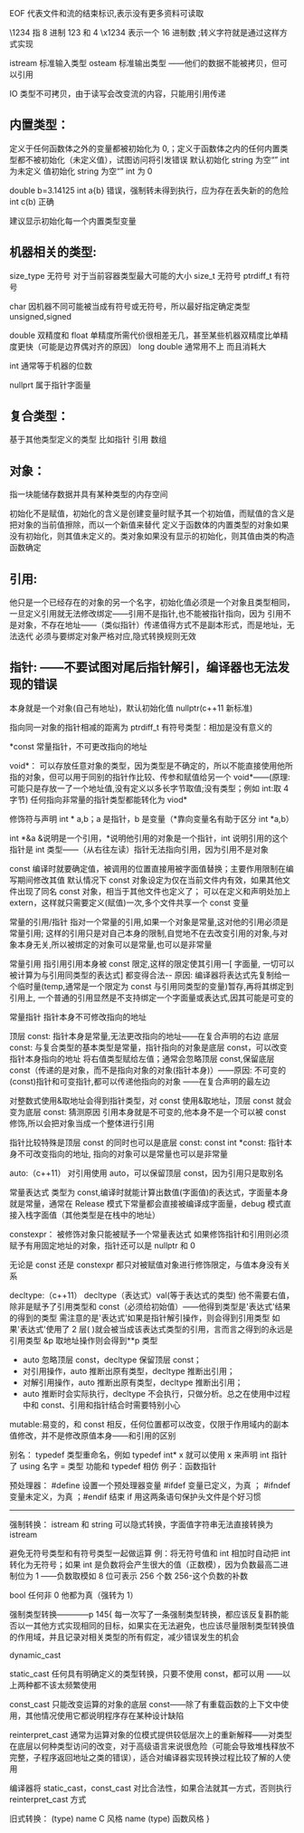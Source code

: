 EOF 代表文件和流的结束标识,表示没有更多资料可读取

\1234 指 8 进制 123 和 4
\x1234 表示一个 16 进制数 ;转义字符就是通过这样方式实现

istream 标准输入类型
osteam 标准输出类型 ——他们的数据不能被拷贝，但可以引用

IO 类型不可拷贝，由于读写会改变流的内容，只能用引用传递

## 内置类型：

定义于任何函数体之外的变量都被初始化为 0,；定义于函数体之内的任何内置类型都不被初始化（未定义值），试图访问将引发错误
默认初始化
string 为空“” int 为未定义
值初始化
string 为空“” int 为 0

double b=3.14125
int a{b} 错误，强制转未得到执行，应为存在丢失新的的危险
int c(b) 正确

建议显示初始化每一个内置类型变量

## 机器相关的类型:

size_type 无符号 对于当前容器类型最大可能的大小
size_t 无符号
ptrdiff_t 有符号

char 因机器不同可能被当成有符号或无符号，所以最好指定确定类型 unsigned,signed

double 双精度和 float 单精度所需代价很相差无几，甚至某些机器双精度比单精度更快（可能是边界偶对齐的原因）
long double 通常用不上 而且消耗大

int 通常等于机器的位数

nullprt 属于指针字面量

## 复合类型：

基于其他类型定义的类型 比如指针 引用 数组

## 对象：

指一块能储存数据并具有某种类型的内存空间

初始化不是赋值，初始化的含义是创建变量时赋予其一个初始值，而赋值的含义是把对象的当前值擦除，而以一个新值来替代
定义于函数体的内置类型的对象如果没有初始化，则其值未定义的。类对象如果没有显示的初始化，则其值由类的构造函数确定

## 引用:

他只是一个已经存在的对象的另一个名字，初始化值必须是一个对象且类型相同，一旦定义引用就无法修改绑定——引用不是指针,也不能被指针指向，因为 引用不是对象，不存在地址——（类似指针）传递值得方式不是副本形式，而是地址，无法迭代
必须与要绑定对象严格对应,隐式转换规则无效

## 指针: ——不要试图对尾后指针解引，编译器也无法发现的错误

本身就是一个对象(自己有地址)，默认初始化值 nullptr(c++11 新标准)

指向同一对象的指针相减的距离为 ptrdiff_t 有符号类型：相加是没有意义的

\*const 常量指针，不可更改指向的地址

void*：
可以存放任意对象的类型，因为类型是不确定的，所以不能直接使用他所指的对象，但可以用于同别的指针作比较、传参和赋值给另一个 void*——(原理:可能只是存放一了一个地址值,没有定义以多长字节取值;没有类型；例如 int:取 4 字节)
任何指向非常量的指针类型都能转化为 viod\*

修饰符与声明
int * a,b；a 是指针，b 是变量（*靠向变量名有助于区分 int \*a,b）

int *&a &说明是一个引用，*说明他引用的对象是一个指针，int 说明引用的这个指针是 int 类型——（从右往左读）指针无法指向引用，因为引用不是对象

const
编译时就要确定值，被调用的位置直接用被字面值替换；主要作用限制在编写期间修改其值
默认情况下 const 对象设定为仅在当前文件内有效，如果其他文件出现了同名 const 对象，相当于其他文件也定义了；
可以在定义和声明处加上 extern，这样就只需要定义(赋值)一次,多个文件共享一个 const 变量

常量的引用/指针
指对一个常量的引用,如果一个对象是常量,这对他的引用必须是常量引用; 这样的引用只是对自己本身的限制,自觉地不在去改变引用的对象,与对象本身无关,所以被绑定的对象可以是常量,也可以是非常量

常量引用
指引用引用本身被 const 限定,这样的限定使其引用一[ 字面量, 一切可以被计算为与引用同类型的表达式] 都变得合法--
原因:
编译器将表达式先复制给一个临时量(temp,通常是一个限定为 const 与引用同类型的变量)暂存,再将其绑定到引用上,
一个普通的引用显然是不支持绑定一个字面量或表达式,因其可能是可变的

常量指针
指针本身不可修改指向的地址

顶层 const: 指针本身是常量,无法更改指向的地址——在复合声明的右边
底层 const: 与复合类型的基本类型是常量，指针指向的对象是底层 const，可以改变指针本身指向的地址
将右值类型赋给左值；通常会忽略顶层 const,保留底层 const（传递的是对象，而不是指向对象的对象(指针本身)）——原因:
不可变的(const)指针和可变指针,都可以传递他指向的对象
——在复合声明的最左边

对整数式使用&取地址会得到指针类型，对 const 使用&取地址，顶层 const 就会变为底层 const: 猜测原因
引用本身就是不可变的,他本身不是一个可以被 const 修饰,所以会把对象当成一个整体进行引用

指针比较特殊是顶层 const 的同时也可以是底层 const:
const int \*const: 指针本身不可改变指向的地址, 指向的对象可以是常量也可以是非常量

auto:（c++11）
对引用使用 auto，可以保留顶层 const，因为引用只是取别名

常量表达式 类型为 const,编译时就能计算出数值(字面值)的表达式，字面量本身就是常量，通常在 Release 模式下常量都会直接被编译成字面量，debug 模式直接入栈字面值（其他类型是在栈中的地址）

constexpr：
被修饰对象只能被赋予一个常量表达式
如果修饰指针和引用则必须赋予有用固定地址的对象，指针还可以是 nullptr 和 0

无论是 const 还是 constexpr 都只对被赋值对象进行修饰限定，与值本身没有关系

decltype:（c++11）
decltype（表达式）val(等于表达式的类型) 他不需要右值，除非是赋予了引用类型和 const（必须给初始值）——他得到类型是'表达式'结果的得到的类型
需注意的是'表达式'如果是指针解引操作，则会得到引用类型
如果'表达式'使用了 2 层( )就会被当成该表达式类型的引用，言而言之得到的永远是引用类型
&p 取地址操作则会得到\*\*p 类型

- auto 忽略顶层 const，decltype 保留顶层 const；
- 对引用操作，auto 推断出原有类型，decltype 推断出引用；
- 对解引用操作，auto 推断出原有类型，decltype 推断出引用；
- auto 推断时会实际执行，decltype 不会执行，只做分析。总之在使用中过程中和 const、引用和指针结合时需要特别小心

mutable:易变的，和 const 相反，任何位置都可以改变，仅限于作用域内的副本值修改，并不是修改原值本身——和引用的区别

别名：
typedef 类型重命名，例如 typedef int\* x 就可以使用 x 来声明 int 指针了
using 名字 = 类型 功能和 typedef 相仿
例子：函数指针

预处理器：
#define 设置一个预处理器变量
#ifdef 变量已定义，为真 ；
#ifndef 变量未定义，为真 ；#endif 结束 if
用这两条语句保护头文件是个好习惯

---

强制转换：
istream 和 string 可以隐式转换，字面值字符串无法直接转换为 istream

避免无符号类型和有符号类型一起做运算
例：将无符号值和 int 相加时自动把 int 转化为无符号；如果 int 是负数将会产生很大的值（正数模），因为负数最高二进制位为 1
——负数取模如 8 位可表示 256 个数 256-这个负数的补数

bool 任何非 0 他都为真（强转为 1）

强制类型转换————p 145{
每一次写了一条强制类型转换，都应该反复斟酌能否以一其他方式实现相同的目标，如果实在无法避免，也应该尽量限制类型转换值的作用域，并且记录对相关类型的所有假定，减少错误发生的机会

dynamic_cast

static_cast 任何具有明确定义的类型转换，只要不使用 const，都可以用
——以上两种都不该太频繁使用

const_cast 只能改变运算的对象的底层 const——除了有重载函数的上下文中使用，其他情况使用它都说明程序存在某种设计缺陷

reinterpret_cast 通常为运算对象的位模式提供较低层次上的重新解释——对类型在底层以何种类型访问的改变，对于高级语言来说很危险（可能会导致堆栈释放不完整，子程序返回地址之类的错误），适合对编译器实现转换过程比较了解的人使用

编译器将 static_cast，const_cast 对比合法性，如果合法就其一方式，否则执行 reinterpret_cast 方式

旧式转换：
(type) name C 风格
name (type) 函数风格
}
